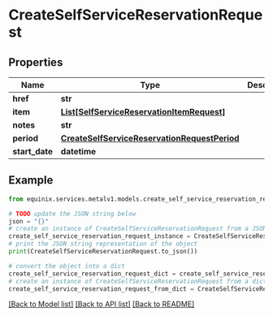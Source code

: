 # CreateSelfServiceReservationRequest


## Properties

Name | Type | Description | Notes
------------ | ------------- | ------------- | -------------
**href** | **str** |  | [optional] 
**item** | [**List[SelfServiceReservationItemRequest]**](SelfServiceReservationItemRequest.md) |  | [optional] 
**notes** | **str** |  | [optional] 
**period** | [**CreateSelfServiceReservationRequestPeriod**](CreateSelfServiceReservationRequestPeriod.md) |  | [optional] 
**start_date** | **datetime** |  | [optional] 

## Example

```python
from equinix.services.metalv1.models.create_self_service_reservation_request import CreateSelfServiceReservationRequest

# TODO update the JSON string below
json = "{}"
# create an instance of CreateSelfServiceReservationRequest from a JSON string
create_self_service_reservation_request_instance = CreateSelfServiceReservationRequest.from_json(json)
# print the JSON string representation of the object
print(CreateSelfServiceReservationRequest.to_json())

# convert the object into a dict
create_self_service_reservation_request_dict = create_self_service_reservation_request_instance.to_dict()
# create an instance of CreateSelfServiceReservationRequest from a dict
create_self_service_reservation_request_from_dict = CreateSelfServiceReservationRequest.from_dict(create_self_service_reservation_request_dict)
```
[[Back to Model list]](../README.md#documentation-for-models) [[Back to API list]](../README.md#documentation-for-api-endpoints) [[Back to README]](../README.md)


